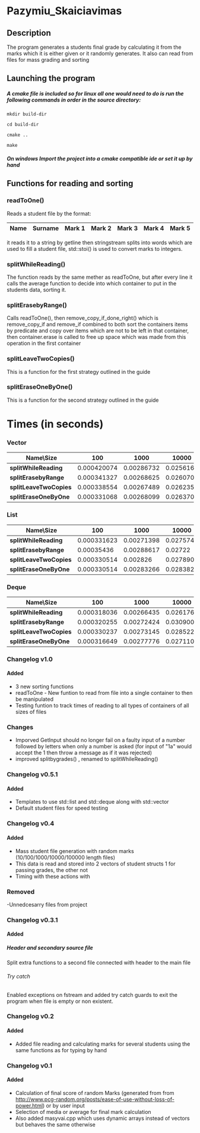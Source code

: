 # Pazymiu_Skaiciavimas

## Description

The program generates a students final grade by calculating it from the marks which it is either given or it randomly generates.
It also can read from files for mass grading and sorting

## Launching the program
##### A cmake file is included so for linux all one would need to do is run the following commands in order in the source directory:

```mkdir build-dir  ```

```cd build-dir ```

```cmake .. ```

```make ```

##### On windows Import the project into a cmake compatible ide or set it up by hand

## Functions for reading and sorting
### readToOne()
Reads a student file by the format:

Name | Surname | Mark 1 | Mark 2| Mark 3 | Mark 4 | Mark 5
--- | ---- | ---- | ---- | ---- | ---- | ----| 

it reads it to a string by getline then stringstream splits into words which are used to fill a student file, std::stoi() is used to convert marks to integers.
### splitWhileReading()
The function reads by the same mether as readToOne, but after every line it calls the average function to decide into which container to put in the students data, sorting it.
### splitErasebyRange()
Calls readToOne(), then remove_copy_if_done_right() which is remove_copy_if and remove_if combined to both sort the containers items by predicate and copy over items which are not to be left in that container, then container.erase is called to free up space which was made from this operation in the first container
### splitLeaveTwoCopies()
This is a function for the first strategy outlined in the guide
### splitEraseOneByOne()
This is a function for the second strategy outlined in the guide

# Times (in seconds)
### Vector  

 Name\Size| 100       | 1000     | 10000      | 100000
-|---------- |-----------|-------------|----------
**splitWhileReading**  |0.000420074  |   0.00286732    |   0.0256167 |  0.270532   
**splitErasebyRange** | 0.000341327 |    0.00268625    |  0.0260706 |     0.278586    
**splitLeaveTwoCopies** |0.000338554  |    0.00267489   |   0.0262359   |     0.282615  
**splitEraseOneByOne** |0.000331068  |  0.00268099  |     0.0263707  |     0.297115  

### List

 Name\Size| 100       | 1000     | 10000      | 100000
-|---------- |-----------|-------------|----------
**splitWhileReading**  |0.000331623   |    0.00271398   |  0.027574  |0.273249
**splitErasebyRange** |  0.00035436 |     0.00288617  |   0.02722    | 0.286076
**splitLeaveTwoCopies** |0.000330514  |   0.002826  |     0.0278901| 0.289449
**splitEraseOneByOne** |0.000330514  |  0.00283266 |       0.0283829  |  0.28891 

### Deque 

 Name\Size| 100       | 1000     | 10000      | 100000
-|---------- |-----------|-------------|----------
**splitWhileReading**  |0.000318036   |    0.00266435  |  0.026176 | 0.273003 
**splitErasebyRange** |  0.000320255 |     0.00272424  |   0.0309005   | 0.281683 
**splitLeaveTwoCopies** | 0.000330237   |  0.00273145  |    0.0285229 |  0.282105
**splitEraseOneByOne** |0.000316649  |   0.00277776 |        0.0271104 | 0.283125 


### Changelog v1.0
#### Added
 - 3 new sorting functions
- readToOne -  New funtion to read from file into a single container to then be manipulated
 - Testing funtion to track times of reading to all types of containers of all sizes of files
### Changes
- Imporved GetInput should no longer fail on a faulty input of a number followed by letters when only a number is asked (for input of  "1a" would accept the 1 then throw a message as if it was rejected)
 - improved splitbygrades() , renamed to splitWhileReading()
### Changelog v0.5.1
#### Added
 - Templates to use std::list and std::deque along with std::vector
 - Default student files for speed testing
### Changelog v0.4
#### Added
 - Mass student file generation with random marks (10/100/1000/10000/100000 length files)
 - This data is read and stored into 2 vectors of student structs 1 for passing grades, the other not
 - Timing with these actions with <chrono>
 ### Removed
  -Unnedcesarry files from project
### Changelog v0.3.1
#### Added
 ##### Header and secondary source file
Split extra functions to a second file connected with header to the main file
###### Try catch
Enabled exceptions on fstream and added try catch guards to exit the program when file is empty or non existent.
### Changelog v0.2
#### Added
- Added file reading and calculating marks for several students using the same functions as for typing by hand
### Changelog v0.1 
#### Added
- Calculation of final score of random Marks (generated from from http://www.pcg-random.org/posts/ease-of-use-without-loss-of-power.html) or by user input
- Selection of media or average for final mark calculation
- Also added masyvai.cpp which uses dynamic arrays instead of vectors but behaves the same otherwise

